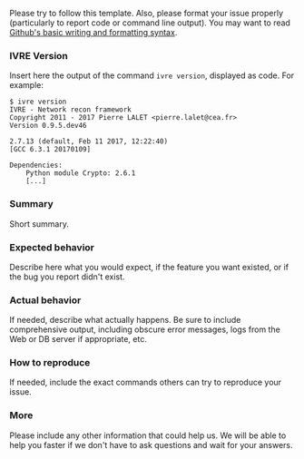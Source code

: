 Please try to follow this template. Also, please format your issue
properly (particularly to report code or command line output). You may
want to read
[Github's basic writing and formatting syntax](https://help.github.com/articles/basic-writing-and-formatting-syntax/).

### IVRE Version

Insert here the output of the command `ivre version`, displayed as
code. For example:

```
$ ivre version
IVRE - Network recon framework
Copyright 2011 - 2017 Pierre LALET <pierre.lalet@cea.fr>
Version 0.9.5.dev46

2.7.13 (default, Feb 11 2017, 12:22:40) 
[GCC 6.3.1 20170109]

Dependencies:
    Python module Crypto: 2.6.1
	[...]

```

### Summary

Short summary.

### Expected behavior

Describe here what you would expect, if the feature you want existed,
or if the bug you report didn't exist.

### Actual behavior

If needed, describe what actually happens. Be sure to include
comprehensive output, including obscure error messages, logs from the
Web or DB server if appropriate, etc.

### How to reproduce

If needed, include the exact commands others can try to reproduce your
issue.

### More

Please include any other information that could help us. We will be
able to help you faster if we don't have to ask questions and wait for
your answers.
